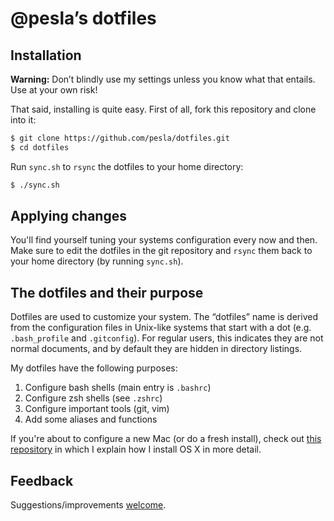 # @pesla’s dotfiles

## Installation

**Warning:** Don’t blindly use my settings unless you know what that entails. Use at your own risk!

That said, installing is quite easy. First of all, fork this repository and clone into it:

```bash
$ git clone https://github.com/pesla/dotfiles.git
$ cd dotfiles
```

Run `sync.sh` to `rsync` the dotfiles to your home directory:

```bash
$ ./sync.sh
```

## Applying changes

You'll find yourself tuning your systems configuration every now and then. Make sure to edit the dotfiles in the git repository
 and `rsync` them back to your home directory (by running `sync.sh`).
 
## The dotfiles and their purpose

Dotfiles are used to customize your system. The “dotfiles” name is derived from the configuration files in Unix-like systems that start with a dot (e.g. `.bash_profile` and `.gitconfig`). For regular users, this indicates they are not normal documents, and by default they are hidden in directory listings.

My dotfiles have the following purposes:

1. Configure bash shells (main entry is `.bashrc`)
2. Configure zsh shells (see `.zshrc`)
3. Configure important tools (git, vim)
4. Add some aliases and functions

If you're about to configure a new Mac (or do a fresh install), check out [this repository](https://github.com/pesla/setup-macos)
 in which I explain how I install OS X in more detail.

## Feedback

Suggestions/improvements [welcome](https://github.com/pesla/dotfiles/issues).